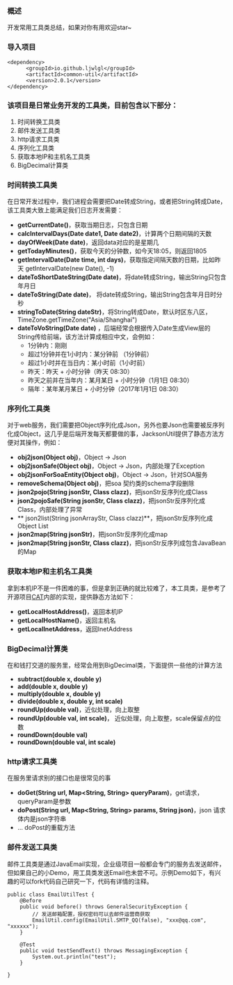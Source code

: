 ### 概述
开发常用工具类总结，如果对你有用欢迎star~

### 导入项目
```
<dependency>
      <groupId>io.github.ljwlgl</groupId>
      <artifactId>common-util</artifactId>
      <version>2.0.1</version>
</dependency>
```

### 该项目是日常业务开发的工具类，目前包含以下部分：
1. 时间转换工具类
2. 邮件发送工具类
3. http请求工具类
4. 序列化工具类
5. 获取本地IP和主机名工具类
6. BigDecimal计算类

### 时间转换工具类
在日常开发过程中，我们进程会需要把Date转成String，或者把String转成Date，该工具类大致上能满足我们日志开发需要：
- **getCurrentDate()**，获取当期日志，只包含日期
- **calcIntervalDays(Date date1, Date date2)**，计算两个日期间隔的天数
- **dayOfWeek(Date date)**，返回data对应的是星期几
- **getTodayMinutes()**，获取今天的分钟数，如今天18:05，则返回1805
- **getIntervalDate(Date time, int days)**，获取指定间隔天数的日期，比如昨天 getIntervalDate(new Date(), -1)
- **dateToShortDateString(Date date)**，将date转成String，输出String只包含年月日
- **dateToString(Date date)**， 将date转成String，输出String包含年月日时分秒
- **stringToDate(String dateStr)**，将String转成Date，默认时区东八区，TimeZone.getTimeZone("Asia/Shanghai")
- **dateToVoString(Date date)** ，后端经常会根据传入Date生成View层的String传给前端，该方法计算成相应中文，会例如：
    - 1分钟内：刚刚
    - 超过1分钟并在1小时内：某分钟前 （1分钟前）
    - 超过1小时并在当日内：某小时前（1小时前）
    - 昨天：昨天 + 小时分钟（昨天 08:30）
    - 昨天之前并在当年内：某月某日 + 小时分钟（1月1日 08:30）
    - 隔年：某年某月某日 + 小时分钟（2017年1月1日 08:30）

### 序列化工具类
对于web服务，我们需要把Object序列化成Json，另外也要Json也需要被反序列化成Object，这几乎是后端开发每天都要做的事，JacksonUtil提供了静态方法方便对其操作，例如：
- **obj2json(Object obj)**，Object -> Json
- **obj2jsonSafe(Object obj)**，Object -> Json，内部处理了Exception
- **obj2jsonForSoaEntity(Object obj)**，Object -> Json，针对SOA服务
- **removeSchema(Object obj)**，把soa 契约类的schema字段删除
- **json2pojo(String jsonStr, Class<T> clazz)**，把jsonStr反序列化成Class
- **json2pojoSafe(String jsonStr, Class<T> clazz)**，把jsonStr反序列化成Class，内部处理了异常
- ** json2list(String jsonArrayStr, Class<T> clazz)**，把jsonStr反序列化成Object List
- **json2map(String jsonStr)**，把jsonStr反序列化成map
- **json2map(String jsonStr, Class<T> clazz)**，把jsonStr反序列成包含JavaBean的Map

### 获取本地IP和主机名工具类
拿到本机IP不是一件困难的事，但是拿到正确的就比较难了，本工具类，是参考了开源项目[CAT](https://github.com/dianping/cat)内部的实现，提供静态方法如下：
- **getLocalHostAddress()**，返回本机IP
- **getLocalHostName()**，返回主机名
- **getLocalInetAddress**，返回InetAddress
### BigDecimal计算类
在和钱打交道的服务里，经常会用到BigDecimal类，下面提供一些他的计算方法
- **subtract(double x, double y)**
- **add(double x, double y)**
- **multiply(double x, double y)**
- **divide(double x, double y, int scale)**
- **roundUp(double val)**，近似处理，向上取整
- **roundUp(double val, int scale)**， 近似处理，向上取整，scale保留点的位数
- **roundDown(double val)**
- **roundDown(double val, int scale)**

###  http请求工具类
在服务里请求别的接口也是很常见的事
- **doGet(String url, Map<String, String> queryParam)**，get请求，queryParam是参数
- **doPost(String url, Map<String, String> params, String json)**，json 请求体内是json字符串
- ... doPost的重载方法


###  邮件发送工具类
邮件工具类是通过JavaEmail实现，企业级项目一般都会专门的服务去发送邮件，但如果自己的小Demo，用工具类发送Email也未尝不可。示例Demo如下，有兴趣的可以fork代码自己研究一下，代码有详情的注释。
```
public class EmailUtilTest {
    @Before
    public void before() throws GeneralSecurityException {
        // 发送邮箱配置，授权密码可以去邮件运营商获取
        EmailUtil.config(EmailUtil.SMTP_QQ(false), "xxx@qq.com", "xxxxxx");
    }

    @Test
    public void testSendText() throws MessagingException {
        System.out.println("test");
    }

}
```

